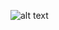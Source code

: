 ![alt text](https://github.com/coralogix/terraform-coralogix-aws/blob/firehoseModule/modules/firehose/namespaces.jpg?raw=true)

